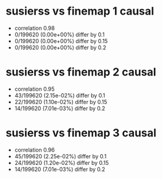 # susierss vs finemap  1 causal

- correlation 0.98
- 0/199620 (0.00e+00%) differ by 0.1
- 0/199620 (0.00e+00%) differ by 0.15
- 0/199620 (0.00e+00%) differ by 0.2


# susierss vs finemap  2 causal

- correlation 0.95
- 43/199620 (2.15e-02%) differ by 0.1
- 22/199620 (1.10e-02%) differ by 0.15
- 14/199620 (7.01e-03%) differ by 0.2


# susierss vs finemap  3 causal

- correlation 0.96
- 45/199620 (2.25e-02%) differ by 0.1
- 24/199620 (1.20e-02%) differ by 0.15
- 14/199620 (7.01e-03%) differ by 0.2


